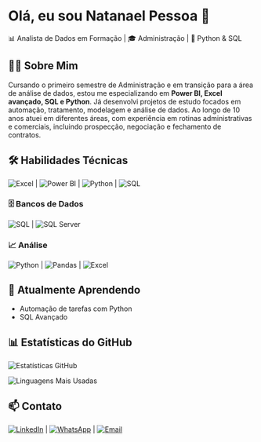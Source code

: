 # Olá, eu sou Natanael Pessoa 👋
📊 Analista de Dados em Formação | 🎓 Administração | 🐍 Python & SQL 

## 👨‍💻 Sobre Mim
Cursando o primeiro semestre de Administração e em transição para a área de análise de dados, estou me especializando em **Power BI, Excel avançado, SQL e Python**. Já desenvolvi projetos de estudo focados em automação, tratamento, modelagem e análise de dados.
Ao longo de 10 anos atuei em diferentes áreas, com experiência em rotinas administrativas e comerciais, incluindo prospecção, negociação e fechamento de contratos.

## 🛠 Habilidades Técnicas
![Excel](https://img.shields.io/badge/-Excel-217346?logo=microsoft-excel&logoColor=white) | ![Power BI](https://img.shields.io/badge/-Power_BI-F2C811?logo=powerbi&logoColor=black) | ![Python](https://img.shields.io/badge/-Python-3776AB?logo=python&logoColor=white) | ![SQL](https://img.shields.io/badge/-SQL-4479A1?logo=postgresql&logoColor=white)

### 🗄 Bancos de Dados  
![SQL](https://img.shields.io/badge/-SQL-4479A1?logo=postgresql&logoColor=white) | ![SQL Server](https://img.shields.io/badge/-SQL_Server-CC2927?logo=microsoft-sql-server&logoColor=white)  

### 📈 Análise  
![Python](https://img.shields.io/badge/-Python-3776AB?logo=python&logoColor=white) | ![Pandas](https://img.shields.io/badge/-Pandas-150458?logo=pandas&logoColor=white) | ![Excel](https://img.shields.io/badge/-Excel-217346?logo=microsoft-excel&logoColor=white)

## 🌱 Atualmente Aprendendo
- Automação de tarefas com Python 
- SQL Avançado

## 📊 Estatísticas do GitHub
![Estatísticas GitHub](https://github-readme-stats.vercel.app/api?username=Natanael94-Pessoa&show_icons=true&theme=dracula)

![Linguagens Mais Usadas](https://github-readme-stats.vercel.app/api/top-langs/?username=Natanael94-Pessoa&layout=compact&theme=dracula)

## 📫 Contato  
[![LinkedIn](https://img.shields.io/badge/-LinkedIn-0077B5?logo=linkedin&logoColor=white)](https://linkedin.com/in/natanaelpessoa) | [![WhatsApp](https://img.shields.io/badge/-WhatsApp-25D366?logo=whatsapp&logoColor=white)](https://wa.me/5512982495111) | [![Email](https://img.shields.io/badge/-Gmail-D14836?logo=gmail&logoColor=white)](mailto:natanaelperson94@gmail.com)


<!--
**Natanael94-Pessoa/Natanael94-Pessoa** is a ✨ _special_ ✨ repository because its `README.md` (this file) appears on your GitHub profile.

Here are some ideas to get you started:

- 🔭 I’m currently working on ...
- 🌱 I’m currently learning ...
- 👯 I’m looking to collaborate on ...
- 🤔 I’m looking for help with ...
- 💬 Ask me about ...
- 📫 How to reach me: ...
- 😄 Pronouns: ...
- ⚡ Fun fact: ...
-->
